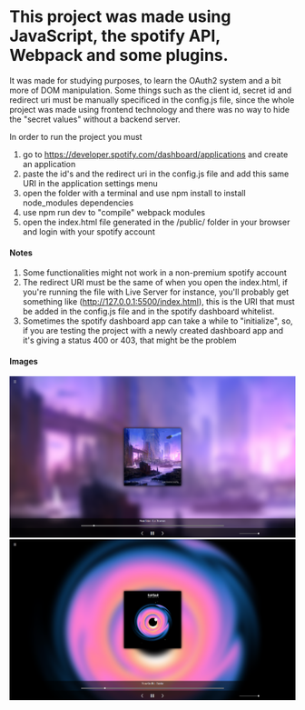 # This project was made using JavaScript, the spotify API, Webpack and some plugins.
It was made for studying purposes, to learn the OAuth2 system and a bit more of DOM manipulation.
Some things such as the client id, secret id and redirect uri must be manually specificed in the config.js file, since the whole project was made using frontend technology
and there was no way to hide the "secret values" without a backend server.

In order to run the project you must
1. go to https://developer.spotify.com/dashboard/applications and create an application 
2. paste the id's and the redirect uri in the config.js file and add this same URI in the application settings menu
3. open the folder with a terminal and use npm install to install node_modules dependencies
4. use npm run dev to "compile" webpack modules
5. open the index.html file generated in the /public/ folder in your browser and login with your spotify account

#### Notes
1. Some functionalities might not work in a non-premium spotify account
2. The redirect URI must be the same of when you open the index.html, if you're running the file with Live Server for instance, you'll probably get something like
(http://127.0.0.1:5500/index.html), this is the URI that must be added in the config.js file and in the spotify dashboard whitelist.
3. Sometimes the spotify dashboard app can take a while to "initialize", so, if you are testing the project with a newly created dashboard app and it's giving a status 400 or 403, that might be the problem

#### Images

![example1](/exampleimgs/Screenshot_1.png)
![example2](/exampleimgs/Screenshot_2.png)
